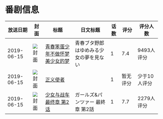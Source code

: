 # 番剧信息

|放送日期|封面|标题|日文标题|话数|评分|评分人数|
|---|---|---|---|---|---|---|
|2019-06-15|![封面](https://lain.bgm.tv/pic/cover/c/10/19/260680_Sx2HP.jpg)|[青春笨蛋少年不做怀梦美少女的梦](https://bangumi.tv/subject/260680)|青春ブタ野郎はゆめみる少女の夢を見ない|1|7.4|9493人评分|
|2019-06-15|![封面](https://lain.bgm.tv/pic/cover/c/e2/54/415184_Y1j91.jpg)|[正义使者](https://bangumi.tv/subject/415184)||1|暂无评分|少于10人评分|
|2019-06-15|![封面](https://lain.bgm.tv/pic/cover/c/1b/b5/208825_q3Qsi.jpg)|[少女与战车 最终章 第2话](https://bangumi.tv/subject/208825)|ガールズ&パンツァー 最終章 第2話|1|7.7|2279人评分|
